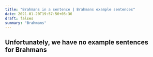 ```yaml
---
title: "Brahmans in a sentence | Brahmans example sentences"
date: 2021-01-20T19:57:50+05:30
draft: falses
summary: "Brahmans"
---
```

## Unfortunately, we have no example sentences for Brahmans                 
